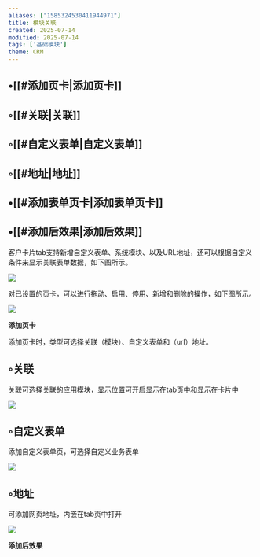```yaml
---
aliases: ["1585324530411944971"]
title: 模块关联
created: 2025-07-14
modified: 2025-07-14
tags: ['基础模块']
theme: CRM
---
```


## •[[#添加页卡|添加页卡]]

## ◦[[#关联|关联]]

## ◦[[#自定义表单|自定义表单]]

## ◦[[#地址|地址]]

## •[[#添加表单页卡|添加表单页卡]]

## •[[#添加后效果|添加后效果]]

客户卡片tab支持新增自定义表单、系统模块、以及URL地址，还可以根据自定义条件来显示关联表单数据，如下图所示。

![](https://myhelpdoc.oss-cn-heyuan.aliyuncs.com/mdimages/b2440f54aeff1efb73d3db7ed273c901.jpg)

对已设置的页卡，可以进行拖动、启用、停用、新增和删除的操作，如下图所示。

![](https://myhelpdoc.oss-cn-heyuan.aliyuncs.com/mdimages/15e0548bbe45b7b327642d31cece3b6e.jpg)

**添加页卡**

添加页卡时，类型可选择关联（模块）、自定义表单和（url）地址。

## ◦关联

关联可选择关联的应用模块，显示位置可开启显示在tab页中和显示在卡片中

![](https://myhelpdoc.oss-cn-heyuan.aliyuncs.com/mdimages/fe58eada5da8a90ed423aba628502798.jpg)

## ◦自定义表单

添加自定义表单页，可选择自定义业务表单

![](https://myhelpdoc.oss-cn-heyuan.aliyuncs.com/mdimages/8fb0cb6affbf0078ef119eb9be55c87c.jpg)

## ◦地址

可添加网页地址，内嵌在tab页中打开

![](https://myhelpdoc.oss-cn-heyuan.aliyuncs.com/mdimages/6eaaba694fdbbbae95aa60023e8ad29f.jpg)

**添加后效果**

